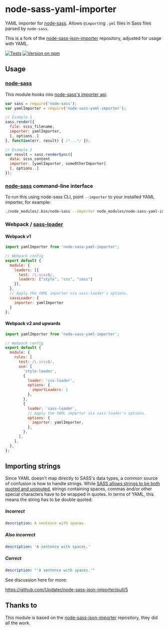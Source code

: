 # node-sass-yaml-importer

YAML importer for [node-sass](https://github.com/sass/node-sass). Allows `@import`ing `.yml` files in Sass files parsed by `node-sass`.

This is a fork of the [node-sass-json-importer](https://github.com/Updater/node-sass-json-importer) repository, adjusted for usage with YAML.

[![Tests](https://badgen.net/github/checks/loilo/node-sass-yaml-importer/master)](https://github.com/loilo/node-sass-yaml-importer/actions)
[![Version on npm](https://badgen.net/npm/v/node-sass-yaml-importer)](https://www.npmjs.com/package/node-sass-yaml-importer)

## Usage
### [node-sass](https://github.com/sass/node-sass)
This module hooks into [node-sass's importer api](https://github.com/sass/node-sass#importer--v200---experimental).

```javascript
var sass = require('node-sass');
var yamlImporter = require('node-sass-yaml-importer');

// Example 1
sass.render({
  file: scss_filename,
  importer: yamlImporter,
  [, options..]
}, function(err, result) { /*...*/ });

// Example 2
var result = sass.renderSync({
  data: scss_content
  importer: [yamlImporter, someOtherImporter]
  [, options..]
});
```

### [node-sass](https://github.com/sass/node-sass) command-line interface

To run this using node-sass CLI, point `--importer` to your installed YAML importer, for example: 

```sh
./node_modules/.bin/node-sass --importer node_modules/node-sass-yaml-importer/dist/node-sass-yaml-importer.js --recursive ./src --output ./dist
```

### Webpack / [sass-loader](https://github.com/jtangelder/sass-loader)

#### Webpack v1

```javascript
import yamlImporter from 'node-sass-yaml-importer';

// Webpack config
export default {
  module: {
    loaders: [{
      test: /\.scss$/,
      loaders: ["style", "css", "sass"]
    }],
  },
  // Apply the YAML importer via sass-loader's options.
  sassLoader: {
    importer: yamlImporter
  }
};
```

#### Webpack v2 and upwards

```javascript
import yamlImporter from 'node-sass-yaml-importer';

// Webpack config
export default {
  module: {
    rules: [
      test: /\.scss$/,
      use: [
        'style-loader',
        {
          loader: 'css-loader',
          options: {
            importLoaders: 1
          },
        },
        {
          loader: 'sass-loader',
          // Apply the YAML importer via sass-loader's options.
          options: {
            importer: yamlImporter,
          },
        },
      ],
    ],
  },
};
```

## Importing strings
Since YAML doesn't map directly to SASS's data types, a common source of confusion is how to handle strings. While [SASS allows strings to be both quoted and unqouted](http://sass-lang.com/documentation/file.SASS_REFERENCE.html#sass-script-strings), strings containing spaces, commas and/or other special characters have to be wrapped in quotes. In terms of YAML, this means the string has to be double quoted:

##### Incorrect
```yaml
description: A sentence with spaces.
```

##### Also incorrect
```yaml
description: 'A sentence with spaces.'
```

##### Correct
```yaml
description: "'A sentence with spaces.'"
```

See discussion here for more:

https://github.com/Updater/node-sass-json-importer/pull/5

## Thanks to
This module is based on the [node-sass-json-importer](https://github.com/Updater/node-sass-json-importer) repository, they did all the work.
